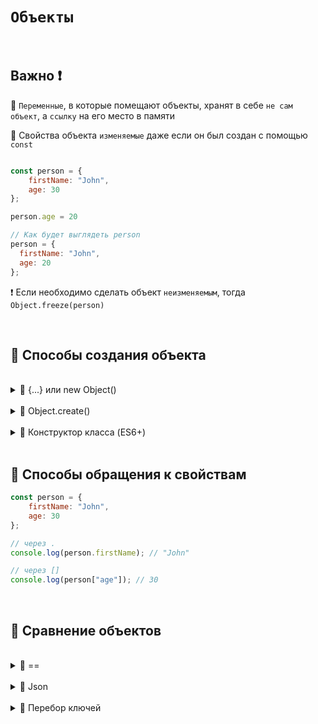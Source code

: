 # `Объекты`

<br>


## Важно ❗

🔴 `Переменные`, в которые помещают объекты, хранят в себе `не сам объект`, а `ссылку` на его место в памяти

🔴 Свойства объекта `изменяемые` даже если он был создан с помощью `const`

```javascript

const person = {
    firstName: "John",
    age: 30
};

person.age = 20

// Как будет выглядеть person
person = {
  firstName: "John",
  age: 20
};

```

❗ Если необходимо сделать объект `неизменяемым`, тогда `Object.freeze(person)`

<br>

## 🚩 Способы создания объекта

<br>

<details>
<summary> 🔹 {...} или new Object() </summary>
  
<br>

```javascript

// {...}
const person = {
    firstName: "John",
    age: 30
};


// new Object() 
const person = new Object()
person.firstName = "John"
person.age = 30


```

</details>

<br>

<details>
<summary> 🔹 Object.create() </summary>
  
<br>

```javascript
const personPrototype = {
    greet: function() {
        console.log("Hello!");
    }
};

const john = Object.create(personPrototype);
john.firstName = "John";
john.lastName = "Doe";
john.age = 30;



```

👆 Позволяет создавать новые объекты с указанным прототипом (существующим объектом)

❗ Это позволяет наследовать свойства и методы от другого объекта

</details>

<br>

<details>
<summary> 🔹 Конструктор класса (ES6+)</summary>
  
<br>

```javascript
class Person {
    constructor(firstName, lastName, age) {
        this.firstName = firstName;
        this.lastName = lastName;
        this.age = age;
    }
}

const john = new Person("John", "Doe", 30);

const john = {
  firstName = John,
  lastName = Doe,
  age = 30
}

```

👆 Позволяет создавать новые объекты с указанным прототипом (существующим объектом)

❗ Это позволяет наследовать свойства и методы от другого объекта

</details>

<br>

## 🚩 Способы обращения к свойствам

```javascript
const person = {
    firstName: "John",
    age: 30
};

// через .
console.log(person.firstName); // "John"

// через []
console.log(person["age"]); // 30


```


<br>

## 🚩 Сравнение объектов

<br>

<details>
<summary> 🔹 == </summary>
  
<br>

```javascript

// ссылаются на разные области в памяти (ссылки разные)
console.log({a: 1} == {a: 1}) // false

// ссылаются на одну и ту же область в памяти (ссылка одна и та же)
const a = { name: "John" };
const b = a;

console.log(a == b); // true


```

</details>

<br>

<details>
<summary> 🔹 Json </summary>
  
<br>

```javascript

// Приводим объекты в json и сравниваем
JSON.stringify({a: 1}) === JSON.stringify({a: 1}) // true

```

❗ Свойства объектов должные иметь `одинаковый порядок`, иначе строки будут разными

</details>

<br>

<details>
<summary> 🔹 Перебор ключей </summary>
  
<br>

```javascript
// 
function objectsAreEqual(objA, objB) {
    const keysA = Object.keys(objA);
    const keysB = Object.keys(objB);

    if (keysA.length !== keysB.length) {
        return false;
    }

    for (const i = 0; i < keysA.length; i++) {
        const key = keysA[i];
        if (objA[key] !== objB[key]) {
            return false;
        }
    }

    return true;
}

const obj1 = { name: "John", age: 30 };
const obj2 = { name: "John", age: 30 };

console.log(objectsAreEqual(obj1, obj2)); // true


```

❗ Работает только для примитивных свойств, для более глубокого сравнения необходим подход с рекурсивным сравнением

</details>


